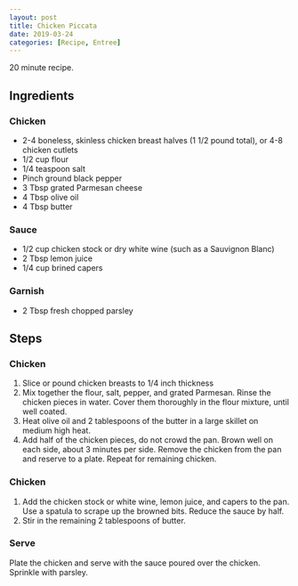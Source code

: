 ```yaml
---
layout: post
title: Chicken Piccata
date: 2019-03-24
categories: [Recipe, Entree]
---
```


20 minute recipe.

## Ingredients

### Chicken

- 2-4 boneless, skinless chicken breast halves (1 1/2 pound total), or 4-8 chicken cutlets
- 1/2 cup flour
- 1/4 teaspoon salt
- Pinch ground black pepper
- 3 Tbsp grated Parmesan cheese
- 4 Tbsp olive oil
- 4 Tbsp butter

### Sauce

- 1/2 cup chicken stock or dry white wine (such as a Sauvignon Blanc)
- 2 Tbsp lemon juice
- 1/4 cup brined capers

### Garnish

- 2 Tbsp fresh chopped parsley

## Steps

### Chicken

1. Slice or pound chicken breasts to 1/4 inch thickness
1. Mix together the flour, salt, pepper, and grated Parmesan. Rinse the chicken pieces in water. Cover them thoroughly in the flour mixture, until well coated.
1. Heat olive oil and 2 tablespoons of the butter in a large skillet on medium high heat.
1. Add half of the chicken pieces, do not crowd the pan. Brown well on each side, about 3 minutes per side. Remove the chicken from the pan and reserve to a plate. Repeat for remaining chicken.

### Chicken

1. Add the chicken stock or white wine, lemon juice, and capers to the pan. Use a spatula to scrape up the browned bits. Reduce the sauce by half.
1. Stir in the remaining 2 tablespoons of butter.

### Serve

Plate the chicken and serve with the sauce poured over the chicken. Sprinkle with parsley.

